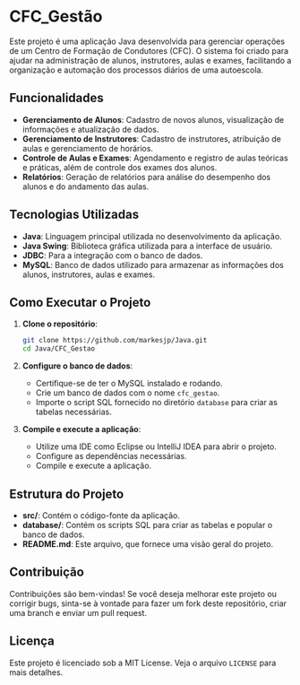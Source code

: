 # CFC_Gestão

Este projeto é uma aplicação Java desenvolvida para gerenciar operações de um Centro de Formação de Condutores (CFC). O sistema foi criado para ajudar na administração de alunos, instrutores, aulas e exames, facilitando a organização e automação dos processos diários de uma autoescola.

## Funcionalidades

- **Gerenciamento de Alunos**: Cadastro de novos alunos, visualização de informações e atualização de dados.
- **Gerenciamento de Instrutores**: Cadastro de instrutores, atribuição de aulas e gerenciamento de horários.
- **Controle de Aulas e Exames**: Agendamento e registro de aulas teóricas e práticas, além de controle dos exames dos alunos.
- **Relatórios**: Geração de relatórios para análise do desempenho dos alunos e do andamento das aulas.

## Tecnologias Utilizadas

- **Java**: Linguagem principal utilizada no desenvolvimento da aplicação.
- **Java Swing**: Biblioteca gráfica utilizada para a interface de usuário.
- **JDBC**: Para a integração com o banco de dados.
- **MySQL**: Banco de dados utilizado para armazenar as informações dos alunos, instrutores, aulas e exames.

## Como Executar o Projeto

1. **Clone o repositório**:
    ```bash
    git clone https://github.com/markesjp/Java.git
    cd Java/CFC_Gestao
    ```

2. **Configure o banco de dados**:
    - Certifique-se de ter o MySQL instalado e rodando.
    - Crie um banco de dados com o nome `cfc_gestao`.
    - Importe o script SQL fornecido no diretório `database` para criar as tabelas necessárias.

3. **Compile e execute a aplicação**:
    - Utilize uma IDE como Eclipse ou IntelliJ IDEA para abrir o projeto.
    - Configure as dependências necessárias.
    - Compile e execute a aplicação.

## Estrutura do Projeto

- **src/**: Contém o código-fonte da aplicação.
- **database/**: Contém os scripts SQL para criar as tabelas e popular o banco de dados.
- **README.md**: Este arquivo, que fornece uma visão geral do projeto.

## Contribuição

Contribuições são bem-vindas! Se você deseja melhorar este projeto ou corrigir bugs, sinta-se à vontade para fazer um fork deste repositório, criar uma branch e enviar um pull request.

## Licença

Este projeto é licenciado sob a MIT License. Veja o arquivo `LICENSE` para mais detalhes.
